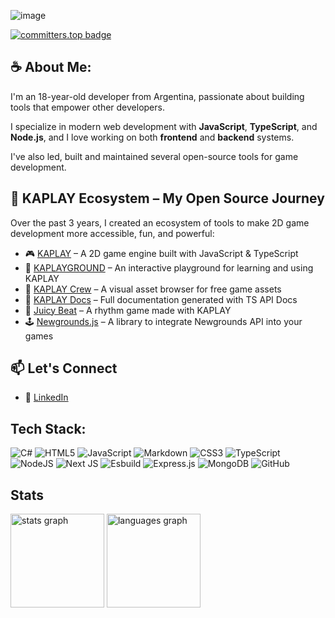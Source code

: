 ![image](https://github.com/user-attachments/assets/621c01a6-925d-4b10-a673-fd28204d21e3)

[![committers.top badge](https://user-badge.committers.top/argentina/lajbel.svg)](https://user-badge.committers.top/argentina/lajbel)

## ☕ About Me:

I'm an 18-year-old developer from Argentina, passionate about building tools that empower other developers.

I specialize in modern web development with **JavaScript**, **TypeScript**, and **Node.js**, and I love working on both **frontend** and **backend** systems.

I've also led, built and maintained several open-source tools for game development.

## 🧩 KAPLAY Ecosystem – My Open Source Journey

Over the past 3 years, I created an ecosystem of tools to make 2D game development more accessible, fun, and powerful:

- 🎮 [KAPLAY](https://github.com/kaplayjs/kaplay) – A 2D game engine built with JavaScript & TypeScript
- 🧪 [KAPLAYGROUND](https://github.com/lajbel/kaplayground) – An interactive playground for learning and using KAPLAY
- 🎨 [KAPLAY Crew](https://kaplayjs.com/crew) – A visual asset browser for free game assets
- 📘 [KAPLAY Docs](http://kaplayjs.com) – Full documentation generated with TS API Docs
- 🥁 [Juicy Beat](https://github.com/lajbel/juicy-beat) – A rhythm game made with KAPLAY
- 🕹️ [Newgrounds.js](https://github.com/lajbel/newgrounds.js) – A library to integrate Newgrounds API into your games

## 📫 Let's Connect

- 💼 [LinkedIn](https://linkedin.com/in/lajbel)


## Tech Stack:
![C#](https://img.shields.io/badge/c%23-%23239120.svg?style=flat-square&logo=csharp&logoColor=white) ![HTML5](https://img.shields.io/badge/html5-%23E34F26.svg?style=flat-square&logo=html5&logoColor=white) ![JavaScript](https://img.shields.io/badge/javascript-%23323330.svg?style=flat-square&logo=javascript&logoColor=%23F7DF1E) ![Markdown](https://img.shields.io/badge/markdown-%23000000.svg?style=flat-square&logo=markdown&logoColor=white) ![CSS3](https://img.shields.io/badge/css3-%231572B6.svg?style=flat-square&logo=css3&logoColor=white) ![TypeScript](https://img.shields.io/badge/typescript-%23007ACC.svg?style=flat-square&logo=typescript&logoColor=white) ![NodeJS](https://img.shields.io/badge/node.js-6DA55F?style=flat-square&logo=node.js&logoColor=white) ![Next JS](https://img.shields.io/badge/Next-black?style=flat-square&logo=next.js&logoColor=white) ![Esbuild](https://img.shields.io/badge/esbuild-%23FFCF00.svg?style=flat-square&logo=esbuild&logoColor=black) ![Express.js](https://img.shields.io/badge/express.js-%23404d59.svg?style=flat-square&logo=express&logoColor=%2361DAFB) ![MongoDB](https://img.shields.io/badge/MongoDB-%234ea94b.svg?style=flat-square&logo=mongodb&logoColor=white) ![GitHub](https://img.shields.io/badge/github-%23121011.svg?style=flat-square&logo=github&logoColor=white)

## Stats

<div align="left">
  <img src="https://github-readme-stats.vercel.app/api?username=lajbel&hide_title=false&hide_rank=false&show_icons=true&include_all_commits=true&count_private=true&disable_animations=false&theme=midnight-purple&locale=en&hide_border=false" height="150" alt="stats graph"  />
  <img src="https://github-readme-stats.vercel.app/api/top-langs?username=lajbel&locale=en&hide_title=false&layout=compact&card_width=320&langs_count=5&theme=midnight-purple&hide_border=false" height="150" alt="languages graph"  />
</div>
